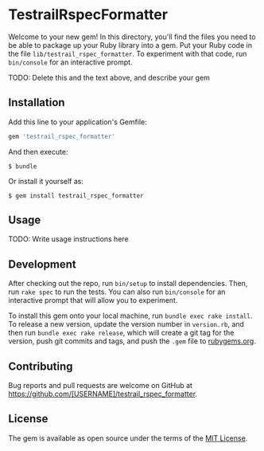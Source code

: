 # TestrailRspecFormatter

Welcome to your new gem! In this directory, you'll find the files you need to be able to package up your Ruby library into a gem. Put your Ruby code in the file `lib/testrail_rspec_formatter`. To experiment with that code, run `bin/console` for an interactive prompt.

TODO: Delete this and the text above, and describe your gem

## Installation

Add this line to your application's Gemfile:

```ruby
gem 'testrail_rspec_formatter'
```

And then execute:

    $ bundle

Or install it yourself as:

    $ gem install testrail_rspec_formatter

## Usage

TODO: Write usage instructions here

## Development

After checking out the repo, run `bin/setup` to install dependencies. Then, run `rake spec` to run the tests. You can also run `bin/console` for an interactive prompt that will allow you to experiment.

To install this gem onto your local machine, run `bundle exec rake install`. To release a new version, update the version number in `version.rb`, and then run `bundle exec rake release`, which will create a git tag for the version, push git commits and tags, and push the `.gem` file to [rubygems.org](https://rubygems.org).

## Contributing

Bug reports and pull requests are welcome on GitHub at https://github.com/[USERNAME]/testrail_rspec_formatter.


## License

The gem is available as open source under the terms of the [MIT License](http://opensource.org/licenses/MIT).

